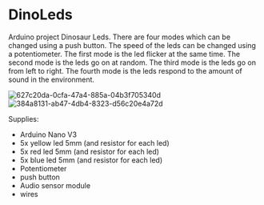 # DinoLeds
Arduino project Dinosaur Leds. There are four modes which can be changed using a push button. The speed of the leds can be changed using a potentiometer. The first mode is the led flicker at the same time. The second mode is the leds go on at random. The third mode is the leds go on from left to right. The fourth mode is the leds respond to the amount of sound in the environment. 


![627c20da-0cfa-47a4-885a-04b3f705340d](https://github.com/JudRsk/DinoLeds/assets/79409725/1bfb43b0-26ed-4498-9ae7-b0ac5b039788)
![384a8131-ab47-4db4-8323-d56c20e4a72d](https://github.com/JudRsk/DinoLeds/assets/79409725/b0c55a24-1fa4-4504-87c8-cd7ef580bef3)

Supplies:
- Arduino Nano V3
- 5x yellow led 5mm (and resistor for each led)
- 5x red led 5mm (and resistor for each led)
- 5x blue led 5mm (and resistor for each led)
- Potentiometer
- push button
- Audio sensor module
- wires
